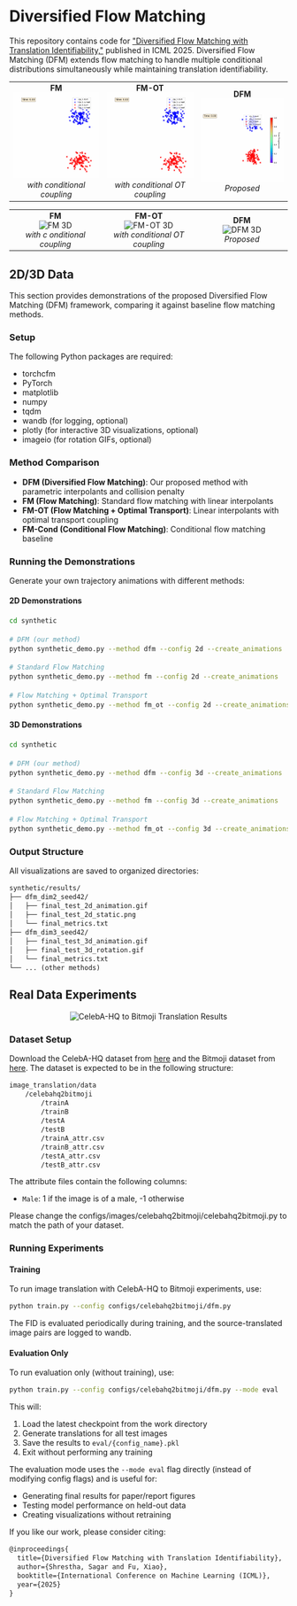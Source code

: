 # Diversified Flow Matching

This repository contains code for ["Diversified Flow Matching with Translation Identifiability,"](https://openreview.net/pdf?id=P0zvNhHGG9) published in ICML 2025.
Diversified Flow Matching (DFM) extends flow matching to handle multiple conditional distributions simultaneously while maintaining translation identifiability.



<div align="center">
<table>
<tr>
<td align="center" width="250">
<strong>FM</strong><br/>
<img src="assets/fm_2d.gif" alt="FM 2D" width="220"/>
<br/><em>with conditional coupling</em>
</td>
<td align="center" width="250">
<strong>FM-OT</strong><br/>
<img src="assets/fm_ot_2d.gif" alt="FM-OT 2D" width="220"/>
<br/><em>with conditional OT coupling</em>
</td>
<td align="center" width="250">
<strong>DFM</strong><br/>
<img src="assets/dfm_2d.gif" alt="DFM 2D" width="220"/>
<br/><em>Proposed</em>
</td>
</tr>
</table>
</div>


<div align="center">
<table>
<tr>
<td align="center" width="250">
<strong>FM </strong><br/>
<img src="assets/fm_3d.gif" alt="FM 3D" width="220"/>
<br/><em>with c onditional coupling</em>
</td>
<td align="center" width="250">
<strong>FM-OT</strong><br/>
<img src="assets/fm_ot_3d.gif" alt="FM-OT 3D" width="220"/>
<br/><em>with conditional OT coupling</em>
<!-- <br/><em>OT coupling in 3D space</em> -->
</td>
<td align="center" width="250">
<strong>DFM</strong><br/>
<img src="assets/dfm_3d.gif" alt="DFM 3D" width="220"/>
<br/><em>Proposed</em>
</td>
</tr>
</table>
</div>

## 2D/3D Data
This section provides demonstrations of the proposed Diversified Flow Matching (DFM) framework, comparing it against baseline flow matching methods.

### Setup
The following Python packages are required:
- torchcfm
- PyTorch
- matplotlib
- numpy
- tqdm
- wandb (for logging, optional)
- plotly (for interactive 3D visualizations, optional)
- imageio (for rotation GIFs, optional)

### Method Comparison

- **DFM (Diversified Flow Matching)**: Our proposed method with parametric interpolants and collision penalty
- **FM (Flow Matching)**: Standard flow matching with linear interpolants  
- **FM-OT (Flow Matching + Optimal Transport)**: Linear interpolants with optimal transport coupling
- **FM-Cond (Conditional Flow Matching)**: Conditional flow matching baseline

<!-- ### Trajectory Animation Gallery

The demonstrations show particle flows between two Gaussian mixtures with different conditional labels. Rainbow-colored trajectories indicate time progression from blue (t=0) to red (t=1). The colorbar (shown only in DFM) illustrates the temporal evolution. -->


<!-- **Key Observations:**
- **FM**: Direct linear paths may lead to particle collisions
- **FM-OT**: Optimal transport reduces collisions but uses linear interpolants  
- **DFM**: Learns smooth, collision-avoiding trajectories with parametric interpolants -->

### Running the Demonstrations

Generate your own trajectory animations with different methods:

#### 2D Demonstrations
```bash
cd synthetic

# DFM (our method)
python synthetic_demo.py --method dfm --config 2d --create_animations

# Standard Flow Matching
python synthetic_demo.py --method fm --config 2d --create_animations

# Flow Matching + Optimal Transport
python synthetic_demo.py --method fm_ot --config 2d --create_animations
```

#### 3D Demonstrations
```bash
cd synthetic

# DFM (our method)
python synthetic_demo.py --method dfm --config 3d --create_animations

# Standard Flow Matching
python synthetic_demo.py --method fm --config 3d --create_animations

# Flow Matching + Optimal Transport
python synthetic_demo.py --method fm_ot --config 3d --create_animations
```

### Output Structure

All visualizations are saved to organized directories:
```
synthetic/results/
├── dfm_dim2_seed42/
│   ├── final_test_2d_animation.gif
│   ├── final_test_2d_static.png
│   └── final_metrics.txt
├── dfm_dim3_seed42/
│   ├── final_test_3d_animation.gif
│   ├── final_test_3d_rotation.gif
│   └── final_metrics.txt
└── ... (other methods)
```

<!-- ### Features

- **🎬 Animated Trajectories**: Beautiful rainbow-colored trajectories showing time evolution
- **📊 Interactive 3D**: Plotly-based interactive visualizations with play/pause controls
- **🔄 Rotation Views**: 360° rotating perspectives of 3D trajectories
- **📈 Performance Metrics**: Translation error and Earth Mover's Distance evaluation
- **⚡ Optimized Rendering**: Fast animation generation with smart subsampling -->


## Real Data Experiments

<p align="center">
  <img src="assets/i2i_rebuttal_new_baseline_large.png" alt="CelebA-HQ to Bitmoji Translation Results" width="800"/>
</p>

### Dataset Setup
Download the CelebA-HQ dataset from [here](https://www.kaggle.com/datasets/badasstechie/celebahq-resized-256x256) and the Bitmoji dataset from [here](https://www.kaggle.com/datasets/mostafamozafari/bitmoji-faces). The dataset is expected to be in the following structure:

```
image_translation/data
    /celebahq2bitmoji
        /trainA
        /trainB
        /testA
        /testB
        /trainA_attr.csv
        /trainB_attr.csv
        /testA_attr.csv
        /testB_attr.csv
```
The attribute files contain the following columns:
- `Male`: 1 if the image is of a male, -1 otherwise

Please change the configs/images/celebahq2bitmoji/celebahq2bitmoji.py to match the path of your dataset.

### Running Experiments

#### Training
To run image translation with CelebA-HQ to Bitmoji experiments, use:

```bash
python train.py --config configs/celebahq2bitmoji/dfm.py
```

The FID is evaluated periodically during training, and the source-translated image pairs are logged to wandb.

#### Evaluation Only
To run evaluation only (without training), use:

```bash
python train.py --config configs/celebahq2bitmoji/dfm.py --mode eval
```

This will:
1. Load the latest checkpoint from the work directory
2. Generate translations for all test images
3. Save the results to `eval/{config_name}.pkl`
4. Exit without performing any training

The evaluation mode uses the `--mode eval` flag directly (instead of modifying config flags) and is useful for:
- Generating final results for paper/report figures
- Testing model performance on held-out data
- Creating visualizations without retraining


If you like our work, please consider citing:

```
@inproceedings{
  title={Diversified Flow Matching with Translation Identifiability},
  author={Shrestha, Sagar and Fu, Xiao},
  booktitle={International Conference on Machine Learning (ICML)},
  year={2025}
}
```


